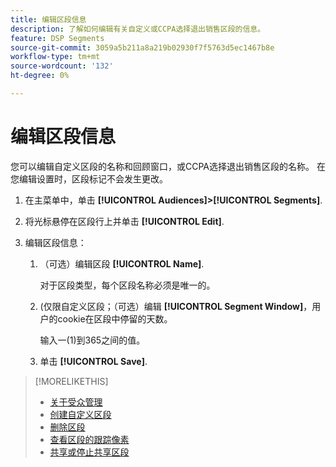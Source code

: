 ```yaml
---
title: 编辑区段信息
description: 了解如何编辑有关自定义或CCPA选择退出销售区段的信息。
feature: DSP Segments
source-git-commit: 3059a5b211a8a219b02930f7f5763d5ec1467b8e
workflow-type: tm+mt
source-wordcount: '132'
ht-degree: 0%

---
```


# 编辑区段信息

您可以编辑自定义区段的名称和回顾窗口，或CCPA选择退出销售区段的名称。 在您编辑设置时，区段标记不会发生更改。

1. 在主菜单中，单击 **[!UICONTROL Audiences]>[!UICONTROL Segments]**.

1. 将光标悬停在区段行上并单击 **[!UICONTROL Edit]**.

1. 编辑区段信息：

   1. （可选）编辑区段 **[!UICONTROL Name]**.

      对于区段类型，每个区段名称必须是唯一的。

   1. (仅限自定义区段；（可选）编辑 **[!UICONTROL Segment Window]**，用户的cookie在区段中停留的天数。

      输入一(1)到365之间的值。

   1. 单击 **[!UICONTROL Save]**.

>[!MORELIKETHIS]
>
>* [关于受众管理](audience-about.md)
>* [创建自定义区段](custom-segment-create.md)
>* [删除区段](segment-delete.md)
>* [查看区段的跟踪像素](segment-view-pixels.md)
>* [共享或停止共享区段](segment-share.md)


